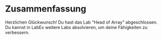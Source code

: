 # Zusammenfassung

Herzlichen Glückwunsch! Du hast das Lab "Head of Array" abgeschlossen. Du kannst in LabEx weitere Labs absolvieren, um deine Fähigkeiten zu verbessern.
